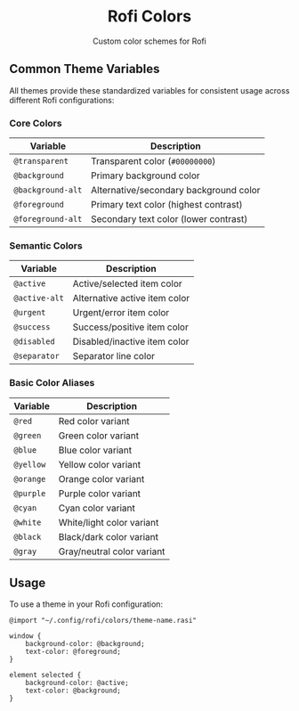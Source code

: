 <center>
  <h1>Rofi Colors</h1>
  <p>Custom color schemes for Rofi</p>
</center>

## Common Theme Variables

All themes provide these standardized variables for consistent usage across different Rofi configurations:

### Core Colors

| Variable          | Description                            |
| ----------------- | -------------------------------------- |
| `@transparent`    | Transparent color (`#00000000`)        |
| `@background`     | Primary background color               |
| `@background-alt` | Alternative/secondary background color |
| `@foreground`     | Primary text color (highest contrast)  |
| `@foreground-alt` | Secondary text color (lower contrast)  |

### Semantic Colors

| Variable      | Description                   |
| ------------- | ----------------------------- |
| `@active`     | Active/selected item color    |
| `@active-alt` | Alternative active item color |
| `@urgent`     | Urgent/error item color       |
| `@success`    | Success/positive item color   |
| `@disabled`   | Disabled/inactive item color  |
| `@separator`  | Separator line color          |

### Basic Color Aliases

| Variable  | Description                |
| --------- | -------------------------- |
| `@red`    | Red color variant          |
| `@green`  | Green color variant        |
| `@blue`   | Blue color variant         |
| `@yellow` | Yellow color variant       |
| `@orange` | Orange color variant       |
| `@purple` | Purple color variant       |
| `@cyan`   | Cyan color variant         |
| `@white`  | White/light color variant  |
| `@black`  | Black/dark color variant   |
| `@gray`   | Gray/neutral color variant |

## Usage

To use a theme in your Rofi configuration:

```rasi
@import "~/.config/rofi/colors/theme-name.rasi"

window {
    background-color: @background;
    text-color: @foreground;
}

element selected {
    background-color: @active;
    text-color: @background;
}
```
